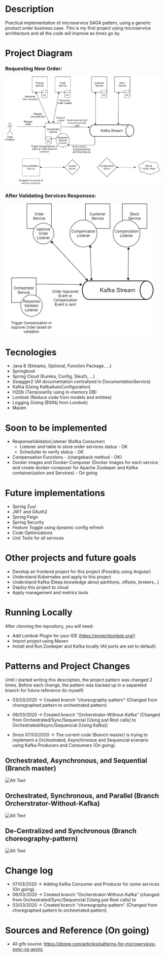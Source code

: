 # Description
Practical implementation of microservice SAGA pattern, using a generic product order business case.
This is my first project using microservice architecture and all the code will improve as times go by. 


# Project Diagram
### Requesting New Order:
![Alt Text](https://github.com/rogeriotakashi/Microservices-SAGA-Patterns/blob/88dbb6ba9fb37a29d688b63636c460d6096074d6/Microservice-SAGA-Patterns-diagram.jpg)

### After Validating Services Responses:
![Alt Text](https://github.com/rogeriotakashi/Microservices-SAGA-Patterns/blob/master/Microservice-SAGA-Patterns-diagram%20-%20Part2.jpg)

# Tecnologies
- Java 8 (Streams, Optional, Function Package, ...)
- Springboot 
- Spring Cloud (Eureka, Config, Sleuth, ...)
- Swagger2 (All documentation centralized in DocumentationService)
- Kafka (Using KafkaAutoConfiguration)
- H2Db (Temporarilly using in-memory DB)
- Lombok (Reduce code from models and entities)
- Logging (Using @Slf4j from Lombok)
- Maven 

# Soon to be implemented
- ResponseValidatorListener (Kafka Consumer)
  - Listener and table to store order services status - OK
  - Scheduller to verify status - OK
- Compensation Functions - (chargeback method - OK)
- Docker images and Docker-Composer (Docker images for each service and create docker-composer for Apache Zookeper and Kafka containerization and Services) - On going

# Future implementations
- Spring Zuul
- JWT and OAuth2
- Spring Feign
- Spring Security
- Feature Toggle using dynamic config refresh
- Code Optimizations
- Unit Tests for all services

# Other projects and future goals
- Develop an frontend project for this project (Possibly using Angular)
- Understand Kubernates and apply to this project
- Understand Kafka (Deep knowledge about partitions, offsets, brokers...)
- Deploy this project to cloud
- Apply management and metrics tools 

# Running Locally
After clonning the repository, you will need:
- Add Lombok Plugin for your IDE (https://projectlombok.org/)
- Import project using Maven
- Install and Run Zookeper and Kafka locally (All ports are set to default)

# Patterns and Project Changes
Until i started writing this description, the project pattern was changed 2 times.
Before each change, the pattern was backed up in a separeted branch for future reference (to myself)

- 03/03/2020 -> Created branch "choreography-pattern" (Changed from choregraphed pattern to orchestrated pattern)
- 06/03/2020 -> Created branch "Orcherstrator-Without-Kafka" (Changed from Orchestrated/Sync/Sequencial [Using just Rest calls] to Orchestrated/Async/Sequencial [Using Kafka])

- Since 07/03/2020 -> The current code (Branch master) is trying to implement a Orchestrated, Asynchronous and Sequencial scenario using Kafka Producers and Consumers (On going).
 

## Orchestrated, Asynchronous, and Sequential (Branch master)
![Alt Text](https://dzone.com/storage/temp/9338715-ezgifcom-optimize.gif)


## Orchestrated, Synchronous, and Parallel (Branch Orcherstrator-Without-Kafka)
![Alt Text](https://dzone.com/storage/temp/9338801-ezgifcom-optimize-3.gif)

## De-Centralized and Synchronous (Branch choreography-pattern)
![Alt Text](https://dzone.com/storage/temp/9338783-ezgifcom-optimize-1.gif)

# Change log
- 07/03/2020 -> Adding Kafka Consumer and Producer for some services (On going).
- 06/03/2020 -> Created branch "Orcherstrator-Without-Kafka" (changed from Orchestrated/Sync/Sequencial [Using just Rest calls] to 
- 03/03/2020 -> Created branch "choreography-pattern" (Changed from choregraphed pattern to orchestrated pattern)


# Sources and Reference (On going)
- All gifs source: https://dzone.com/articles/patterns-for-microservices-sync-vs-async

